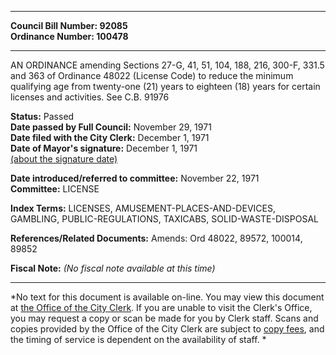 * * * * *  
  
**Council Bill Number: [](#h0)[](#h2)92085**   
**Ordinance Number: 100478**  
  
* * * * *  
  
AN ORDINANCE amending Sections 27-G, 41, 51, 104, 188, 216, 300-F, 331.5 and 363 of Ordinance 48022 (License Code) to reduce the minimum qualifying age from twenty-one (21) years to eighteen (18) years for certain licenses and activities. See C.B. 91976  
  
**Status:** Passed   
**Date passed by Full Council:** November 29, 1971   
**Date filed with the City Clerk:** December 1, 1971   
**Date of Mayor's signature:** December 1, 1971   
[(about the signature date)](/~public/approvaldate.htm)   
  
  
**Date introduced/referred to committee:** November 22, 1971   
**Committee:** LICENSE   
  
**Index Terms:** LICENSES, AMUSEMENT-PLACES-AND-DEVICES, GAMBLING, PUBLIC-REGULATIONS, TAXICABS, SOLID-WASTE-DISPOSAL  
  
**References/Related Documents:** Amends: Ord 48022, 89572, 100014, 89852  
  
**Fiscal Note:** *(No fiscal note available at this time)*  
  
* * * * *  
  
*No text for this document is available on-line. You may view this document at [the Office of the City Clerk](http://www.seattle.gov/leg/clerk/contactUs.htm). If you are unable to visit the Clerk's Office, you may request a copy or scan be made for you by Clerk staff. Scans and copies provided by the Office of the City Clerk are subject to [copy fees](http://clerk.seattle.gov/~public/clerkfees.htm), and the timing of service is dependent on the availability of staff. *  
  
  

